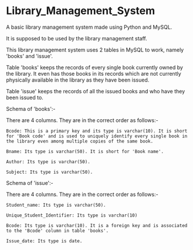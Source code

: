 # Library_Management_System
A basic library management system made using Python and MySQL.

It is supposed to be used by the library management staff.

This library management system uses 2 tables in MySQL to work, namely 'books' and 'issue'.

Table 'books' keeps the records of every single book currently owned by the library. It even has those books in its records which are not currently physically available in the library as they have been issued.

Table 'issue' keeps the records of all the issued books and who have they been issued to.

Schema of 'books':-

  There are 4 columns. They are in the correct order as follows:-

    Bcode: This is a primary key and its type is varchar(10). It is short for 'Book code' and is used to uniquely identify every single book in the library even among multiple copies of the same book.

    Bname: Its type is varchar(50). It is short for 'Book name'.

    Author: Its type is varchar(50).

    Subject: Its type is varchar(50).

Schema of 'issue':-

  There are 4 columns. They are in the correct order as follows:-

    Student_name: Its type is varchar(50).

    Unique_Student_Identifier: Its type is varchar(10)

    Bcode: Its type is varchar(10). It is a foreign key and is associated to the 'Bcode' column in table 'books'.

    Issue_date: Its type is date.
